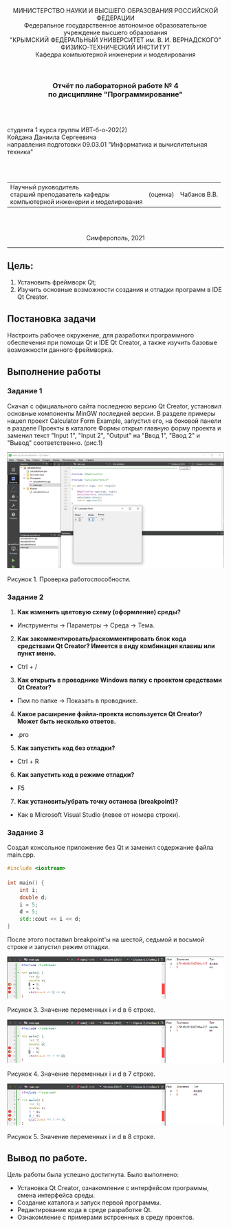 <p align="center">МИНИСТЕРСТВО НАУКИ  И ВЫСШЕГО ОБРАЗОВАНИЯ РОССИЙСКОЙ ФЕДЕРАЦИИ<br>
Федеральное государственное автономное образовательное учреждение высшего образования<br>
"КРЫМСКИЙ ФЕДЕРАЛЬНЫЙ УНИВЕРСИТЕТ им. В. И. ВЕРНАДСКОГО"<br>
ФИЗИКО-ТЕХНИЧЕСКИЙ ИНСТИТУТ<br>
Кафедра компьютерной инженерии и моделирования</p>
<br>

<h3 align="center">Отчёт по лабораторной работе № 4<br> по дисциплине "Программирование"</h3>

<br><br>

<p>студента 1 курса группы ИВТ-б-о-202(2)<br>
Койдана Даниила Сергеевича<br>
направления подготовки 09.03.01 "Информатика и вычислительная техника"</p>

<br><br>

<table>
<tr><td>Научный руководитель<br> старший преподаватель кафедры<br> компьютерной инженерии и моделирования</td>
<td>(оценка)</td>
<td>Чабанов В.В.</td>
</tr>
</table>
<br><br>

<p align="center">Симферополь, 2021</p>
<hr>

## Цель:


1. Установить фреймворк Qt;
2. Изучить основные возможности создания и отладки программ в IDE Qt Creator.

## Постановка задачи
Настроить рабочее окружение, для разработки программного обеспечения при помощи Qt и IDE Qt Creator, а также изучить базовые возможности данного фреймворка.

## Выполнение работы

### Задание 1

Скачал с официального сайта последнюю версию Qt Creator, установил основные компоненты MinGW последней версии. В разделе примеры нашел проект Calculator Form Example, запустил его, на боковой панели в разделе Проекты в каталоге Формы открыл главную форму проекта и заменил текст "Input 1", "Input 2", "Output" на "Ввод 1", "Ввод 2" и "Вывод" соответственно. (рис.1)

![Рис. 1](./pictures/1.png)

Рисунок 1. Проверка работоспособности.

### Задание 2

1. **Как изменить цветовую схему (оформление) среды?**<br>
- Инструменты -> Параметры -> Среда -> Тема.
2. **Как закомментировать/раскомментировать блок кода средствами Qt Creator? Имеется в виду комбинация клавиш или пункт меню.**<br>
- Ctrl + /
3. **Как открыть в проводнике Windows папку с проектом средствами Qt Creator?**<br>
- Пкм по папке -> Показать в проводнике.
4. **Какое расширение файла-проекта используется Qt Creator? Может быть несколько ответов.**<br>
- .pro
5. **Как запустить код без отладки?**<br>
- Ctrl + R
6. **Как запустить код в режиме отладки?**<br>
- F5
7. **Как установить/убрать точку останова (breakpoint)?**<br>
- Как в Microsoft Visual Studio (левее от номера строки).

### Задание 3

Создал консольное приложение без Qt и заменил содержание файла main.cpp.

```c++
#include <iostream>

int main() {
    int i;
    double d;
    i = 5;
    d = 5;
    std::cout << i << d;
}
```

После этого поставил breakpoint'ы на шестой, седьмой и восьмой строке и запустил режим отладки.

![Рис. 3](./pictures/2.png)

Рисунок 3. Значение переменных i и d в 6 строке.

![Рис. 4](./pictures/3.png)

Рисунок 4. Значение переменных i и d в 7 строке.

![Рис. 5](./pictures/4.png)

Рисунок 5. Значение переменных i и d в 8 строке.

## Вывод по работе. 

Цель работы была успешно достигнута. Было выполнено:
- Установка Qt Creator, ознакомление с интерфейсом программы, смена интерфейса среды.
- Создание каталога и запуск первой программы.
- Редактирование кода в среде разработке Qt.
- Ознакомление с примерами встроенных в среду проектов.
